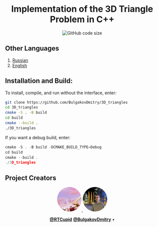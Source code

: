 <div align="center">

  # Implementation of the 3D Triangle Problem in C++
  ![GitHub code size](https://img.shields.io/github/languages/code-size/BulgakovDmitry/3D_triangles)
</div>

## Other Languages

1. [Russian](/README-R.md)
2. [English](/README.md)

## Installation and Build:

To install, compile, and run without the interface, enter:
```bash
git clone https://github.com/BulgakovDmitry/3D_triangles
cd 3D_triangles
cmake -S . -B build
cd build
cmake --build .
./3D_triangles
```

If you want a debug build, enter:
```cpp
cmake -S . -B build -DCMAKE_BUILD_TYPE=Debug
cd build
cmake --build .
./3D_triangles
```
## Project Creators

<div align="center">

  <a href="https://github.com/RTCupid">
    <img src="https://raw.githubusercontent.com/BulgakovDmitry/3D_triangles/main/img/A.jpeg" width="80" height="80" style="border-radius: 50%;">
  </a>
  
  <a href="https://github.com/BulgakovDmitry">
    <img src="https://raw.githubusercontent.com/BulgakovDmitry/3D_triangles/main/img/D.jpeg" width="80" height="80" style="border-radius: 50%;">
  </a>
  
  <br>
  
  <a href="https://github.com/RTCupid"><strong>@RTCupid</strong></a>
  <a href="https://github.com/BulgakovDmitry"><strong>@BulgakovDmitry</strong></a> • 
  
  <br>
  
</div>
